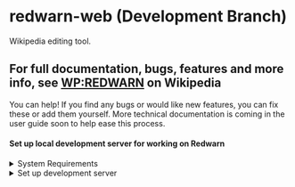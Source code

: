 # redwarn-web (Development Branch)
Wikipedia editing tool.

## For full documentation, bugs, features and more info, see [WP:REDWARN](https://en.wikipedia.org/wiki/WP:REDWARN) on Wikipedia

You can help! If you find any bugs or would like new features, you can fix these or add them yourself. More technical documentation is coming in the user guide soon to help ease this process.

#### Set up local development server for working on Redwarn

<details>
    <summary>System Requirements</summary>
    1) PHP installed (Preferably latest)<br>
    2) Internet connection (for wikipedia)<br>
    3) Git (preferably)<br>
</details>
<details>
    <summary>Set up development server</summary>
    1) Clone your code to your directory of choice with `git clone -b dev https://gitlab.com/redwarn/redwarn-web.git`. Alternatively, if you <i>really</i> don't want to install git, navigate to the 'dev' branch in gitlab and download it via zip (or preferred compressed file type) and extract it.<br>
    2) Have a terminal opened into redwarn-web from the directory you just cloned it in and run the command `php -S localhost:9696`<br>
    3) Click [here](https://en.wikipedia.org/wiki/Special:MyPage/common.js) to go to your common.js file and create it if you have not already, making sure you do not have any other version of redwarn installed and removing it if so, add this line to your common.js: `mw.loader.load( 'http://localhost:9696/build.php' );<br>
    4) Refresh your wikipedia page by holding shift while refreshing (to force clear your page cache) and your version of redwarn should now be on the development branch!
</details>